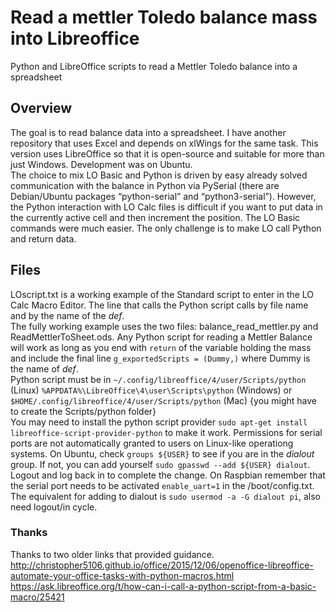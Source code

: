 # Read a mettler Toledo balance mass into Libreoffice
Python and LibreOffice scripts to read a Mettler Toledo balance into a spreadsheet

## Overview
The goal is to read balance data into a spreadsheet.  I have another repository that uses Excel and depends on xlWings for the same task.  This version uses LibreOffice so that it is open-source and suitable for more than just Windows.  Development was on Ubuntu.  
The choice to mix LO Basic and Python is driven by easy already solved communication with the balance in Python via PySerial (there are Debian/Ubuntu packages “python-serial” and “python3-serial”).  However, the Python interaction with LO Calc files is difficult if you want to put data in the currently active cell and then increment the position.  The LO Basic commands were much easier.  The only challenge is to make LO call Python and return data.  
## Files  
LOscript.txt is a working example of the Standard script to enter in the LO Calc Macro Editor.  The line that calls the Python script calls by file name and by the name of the *def*.  
The fully working example uses the two files:  balance_read_mettler.py and ReadMettlerToSheet.ods.  Any Python script for reading a Mettler Balance will work as long as you end with `return` of the variable holding the mass and include the final line `g_exportedScripts = (Dummy,)`  where Dummy is the name of *def*.  
Python script must be in `~/.config/libreoffice/4/user/Scripts/python` (Linux) `%APPDATA%\LibreOffice\4\user\Scripts\python` (Windows) or `$HOME/.config/libreoffice/4/user/Scripts/python` (Mac)  {you might have to create the Scripts/python folder}  
You may need to install the python script provider  `sudo apt-get install libreoffice-script-provider-python` to make it work. 
Permissions for serial ports are not automatically granted to users on Linux-like operationg systems.  On Ubuntu, check `groups ${USER}` to see if you are in the *dialout* group.  If not, you can add yourself `sudo gpasswd --add ${USER} dialout`.  Logout and log back in to complete the change.  On Raspbian remember that the serial port needs to be activated `enable_uart=1` in the /boot/config.txt.  The equivalent for adding to dialout is `sudo usermod -a -G dialout pi`, also need logout/in cycle.  

### Thanks  
Thanks to two older links that provided guidance.  
http://christopher5106.github.io/office/2015/12/06/openoffice-libreoffice-automate-your-office-tasks-with-python-macros.html  
https://ask.libreoffice.org/t/how-can-i-call-a-python-script-from-a-basic-macro/25421  
